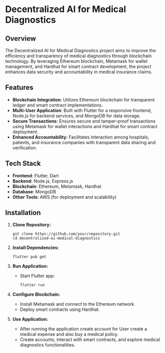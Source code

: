 # Decentralized AI for Medical Diagnostics

## Overview
The Decentralized AI for Medical Diagnostics project aims to improve the efficiency and transparency of medical diagnostics through blockchain technology. By leveraging Ethereum blockchain, Metamask for wallet management, and Hardhat for smart contract development, the project enhances data security and accountability in medical insurance claims.

## Features
- **Blockchain Integration**: Utilizes Ethereum blockchain for transparent ledger and smart contract implementations.
- **Multi-User Application**: Built with Flutter for a responsive frontend, Node.js for backend services, and MongoDB for data storage.
- **Secure Transactions**: Ensures secure and tamper-proof transactions using Metamask for wallet interactions and Hardhat for smart contract deployment.
- **Enhanced Accountability**: Facilitates interaction among hospitals, patients, and insurance companies with transparent data sharing and verification.

## Tech Stack
- **Frontend**: Flutter, Dart
- **Backend**: Node.js, Express.js
- **Blockchain**: Ethereum, Metamask, Hardhat
- **Database**: MongoDB
- **Other Tools**: AWS (for deployment and scalability)

## Installation
1. **Clone Repository:**
   ```
   git clone https://github.com/your/repository.git
   cd decentralized-ai-medical-diagnostics
   ```

2. **Install Dependencies:**
   ```
   flutter pub get
   ```

3. **Run Application:**
   - Start Flutter app:
     ```
     flutter run
     ```

4. **Configure Blockchain:**
   - Install Metamask and connect to the Ethereum network.
   - Deploy smart contracts using Hardhat.

5. **Use Application:**
   - After running the application create account for User create a medical expense and also buy a medical policy.
   - Create accounts, interact with smart contracts, and explore medical diagnostics functionalities.

